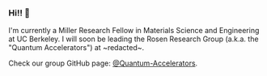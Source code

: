 ### Hi!! 👋

I'm currently a Miller Research Fellow in Materials Science and Engineering at UC Berkeley. I will soon be leading the Rosen Research Group (a.k.a. the "Quantum Accelerators") at ~redacted~.
  
Check our group GitHub page: [@Quantum-Accelerators](https://github.com/Quantum-Accelerators/).
